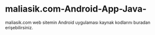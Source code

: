 # maliasik.com-Android-App-Java-
maliasik.com web sitemin Android uygulaması kaynak kodlarını buradan erişebilirsiniz.
